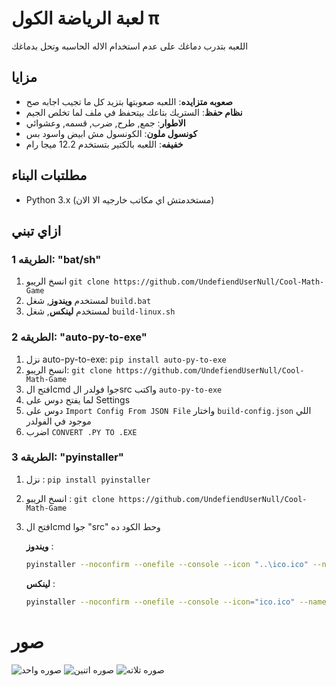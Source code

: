 <!-- Language: ar -->

# لعبة الرياضة الكول π

اللعبه بتدرب دماغك على عدم استخدام الاله الحاسبه وتحل بدماغك

## مزايا

- **صعوبه متزايده**: اللعبه صعوبتها بتزيد كل ما تجيب اجابه صح
- **نظام حفظ**: الستريك بتاعك بيتحفظ في ملف لما تخلص الجيم
- **الاطوار**: جمع, طرح, ضرب, قسمه, وعشوائي
- **كونسول ملون**: الكونسول مش ابيض واسود بس
- **خفيفه**: اللعبه بالكتير بتستخدم 12.2 ميجا رام

## مطلتبات البناء

- Python 3.x (مستخدمتش اي مكاتب خارجيه الا الان)

## ازاي تبني

### الطريقه 1: "bat/sh"

1. انسخ الريبو `git clone https://github.com/UndefiendUserNull/Cool-Math-Game`
2. لمستخدم **ويندوز**, شغل `build.bat`
3. لمستخدم **لينكس**, شغل `build-linux.sh`

### الطريقه 2: "auto-py-to-exe"

1. نزل auto-py-to-exe: `pip install auto-py-to-exe`
2. انسخ الريبو: `git clone https://github.com/UndefiendUserNull/Cool-Math-Game`
3. افتح الcmd جوا فولدر الsrc واكتب `auto-py-to-exe`
4. لما يفتح دوس على Settings
5. دوس على `Import Config From JSON File` واختار `build-config.json` اللي موجود في الفولدر
6. اضرب `CONVERT .PY TO .EXE`

### الطريقه 3: "pyinstaller"

1. نزل : `pip install pyinstaller`
2. انسخ الريبو : `git clone https://github.com/UndefiendUserNull/Cool-Math-Game`
3. افتح الcmd جوا "src" وحط الكود ده

   **ويندوز** :

   ```bash
   pyinstaller --noconfirm --onefile --console --icon "..\ico.ico" --name "Cool Math Game" --clean --add-data "game.py;." --add-data "filesHandler.py;." --add-data "colors.py;." --add-data "globals.py;." --add-data "utils.py;." "main.py"
   ```

   **لينكس** :

   ```bash
   pyinstaller --noconfirm --onefile --console --icon="ico.ico" --name="Cool Math Game" --clean --add-data="src/game.py:." --add-data="src/filesHandler.py:." --add-data="src/colors.py:." --add-data="src/globals.py:." --add-data="src/utils.py:." src/main.py
   ```

# صور

![صوره واحد](https://i.imgur.com/a7iSmvW.png?raw=true "صوره")
![صوره اتنين](https://i.imgur.com/ZQvIrIh.png?raw=true "صوره اتنين")
![صوره تلاته](https://i.imgur.com/Agr8bJ3.png?raw=true "صوره تلاته")
